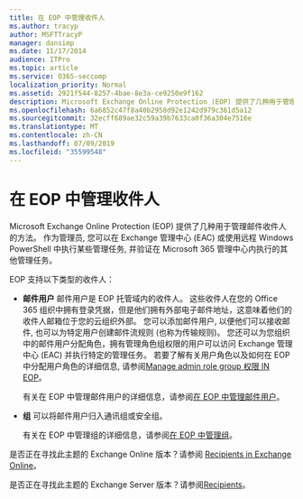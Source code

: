 ```yaml
---
title: 在 EOP 中管理收件人
ms.author: tracyp
author: MSFTTracyP
manager: dansimp
ms.date: 11/17/2014
audience: ITPro
ms.topic: article
ms.service: O365-seccomp
localization_priority: Normal
ms.assetid: 2921f544-8257-4bae-8e3a-ce9250e9f162
description: Microsoft Exchange Online Protection (EOP) 提供了几种用于管理邮件收件人的方法。 作为管理员, 您可以在 Exchange 管理中心 (EAC) 或使用远程 Windows PowerShell 中执行某些管理任务, 并验证在 Microsoft 365 管理中心内执行的其他管理任务。
ms.openlocfilehash: 6a6852c47f8a40b2958d92e1242d979c361d5a12
ms.sourcegitcommit: 32ecff689ae32c59a39b7633ca0f36a304e7516e
ms.translationtype: MT
ms.contentlocale: zh-CN
ms.lasthandoff: 07/09/2019
ms.locfileid: "35599548"
---
```

# <a name="manage-recipients-in-eop"></a>在 EOP 中管理收件人

Microsoft Exchange Online Protection (EOP) 提供了几种用于管理邮件收件人的方法。 作为管理员, 您可以在 Exchange 管理中心 (EAC) 或使用远程 Windows PowerShell 中执行某些管理任务, 并验证在 Microsoft 365 管理中心内执行的其他管理任务。
  
EOP 支持以下类型的收件人：
  
- **邮件用户** 邮件用户是 EOP 托管域内的收件人。 这些收件人在您的 Office 365 组织中拥有登录凭据，但是他们拥有外部电子邮件地址，这意味着他们的收件人邮箱位于您的云组织外部。 您可以添加邮件用户, 以便他们可以接收邮件, 也可以为特定用户创建邮件流规则 (也称为传输规则)。 您还可以为您组织中的邮件用户分配角色，拥有管理角色组权限的用户可以访问 Exchange 管理中心 (EAC) 并执行特定的管理任务。 若要了解有关用户角色以及如何在 EOP 中分配用户角色的详细信息, 请参阅[Manage admin role group 权限 IN EOP](manage-admin-role-group-permissions-in-eop.md)。
    
    有关在 EOP 中管理邮件用户的详细信息，请参阅[在 EOP 中管理邮件用户](manage-mail-users-in-eop.md)。
    
- **组** 可以将邮件用户归入通讯组或安全组。 
    
    有关在 EOP 中管理组的详细信息，请参阅[在 EOP 中管理组](manage-groups-in-eop.md)。
    
是否正在寻找此主题的 Exchange Online 版本？请参阅 [Recipients in Exchange Online](http://technet.microsoft.com/library/50d16941-5cd7-435d-8715-e2b69f8410ab.aspx)。
  
是否正在寻找此主题的 Exchange Server 版本？请参阅[Recipients](http://technet.microsoft.com/library/40300ed4-85a5-463d-bb3a-cf787bd44e9d.aspx)。
  

